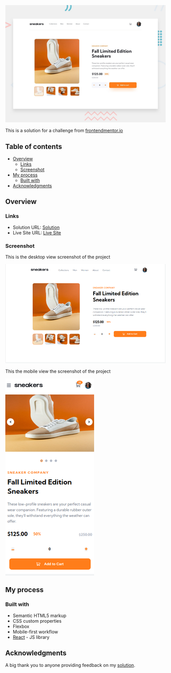 ![Design preview for the E-commerce product page coding challenge](./design/desktop-preview.jpg)

This is a solution for a challenge from [frontendmentor.io](https://www.frontendmentor.io/)

## Table of contents

- [Overview](#overview)
  - [Links](#links)
  - [Screenshot](#screenshot)
- [My process](#my-process)
  - [Built with](#built-with)
- [Acknowledgments](#acknowledgments)

## Overview

### Links

- Solution URL: [Solution](https://www.frontendmentor.io/solutions/ecommerce-product-page-0jcCZT3W1s)
- Live Site URL: [Live Site](https://e-commerce-product-sr.netlify.app/)

### Screenshot

This is the desktop view screenshot of the project

![](./screenshot/desktop-screenshot.png)

This the mobile view the screenshot of the project

![](./screenshot/mobile-screenshot.png)

## My process

### Built with

- Semantic HTML5 markup
- CSS custom properties
- Flexbox
- Mobile-first workflow
- [React](https://reactjs.org/) - JS library

## Acknowledgments

A big thank you to anyone providing feedback on my [solution](https://www.frontendmentor.io/solutions/ecommerce-product-page-0jcCZT3W1s).
